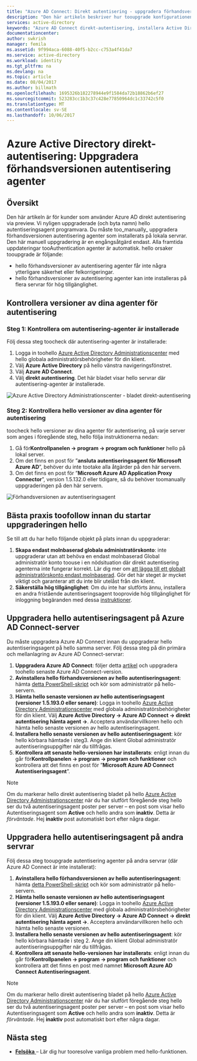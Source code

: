 ```yaml
---
title: "Azure AD Connect: Direkt autentisering - uppgradera förhandsversionen autentisering agenter | Microsoft Docs"
description: "Den här artikeln beskriver hur tooupgrade konfigurationen av Azure Active Directory (AD Azure) direkt-autentisering."
services: active-directory
keywords: "Azure AD Connect direkt-autentisering, installera Active Directory, nödvändiga komponenter för Azure AD, SSO, Single Sign-on"
documentationcenter: 
author: swkrish
manager: femila
ms.assetid: 9f994aca-6088-40f5-b2cc-c753a4f41da7
ms.service: active-directory
ms.workload: identity
ms.tgt_pltfrm: na
ms.devlang: na
ms.topic: article
ms.date: 08/04/2017
ms.author: billmath
ms.openlocfilehash: 1695326b182278944e9f1584da72b18862b6ef27
ms.sourcegitcommit: 523283cc1b3c37c428e77850964dc1c33742c5f0
ms.translationtype: MT
ms.contentlocale: sv-SE
ms.lasthandoff: 10/06/2017
---
```

# <a name="azure-active-directory-pass-through-authentication-upgrade-preview-authentication-agents"></a>Azure Active Directory direkt-autentisering: Uppgradera förhandsversionen autentisering agenter

## <a name="overview"></a>Översikt

Den här artikeln är för kunder som använder Azure AD direkt autentisering via preview. Vi nyligen uppgraderade (och byta namn) hello autentiseringsagent programvara. Du måste too_manually_ uppgradera förhandsversionen autentisering agenter som installerats på lokala servrar. Den här manuell uppgradering är en engångsåtgärd endast. Alla framtida uppdateringar tooAuthentication agenter är automatisk. hello orsaker tooupgrade är följande:

- hello förhandsversioner av autentisering agenter får inte några ytterligare säkerhet eller felkorrigeringar.
-   hello förhandsversioner av autentisering agenter kan inte installeras på flera servrar för hög tillgänglighet.

## <a name="check-versions-of-your-authentication-agents"></a>Kontrollera versioner av dina agenter för autentisering

### <a name="step-1-check-where-your-authentication-agents-are-installed"></a>Steg 1: Kontrollera om autentisering-agenter är installerade

Följ dessa steg toocheck där autentisering-agenter är installerade:

1. Logga in toohello [Azure Active Directory Administrationscenter](https://aad.portal.azure.com) med hello globala administratörsbehörigheter för din klient.
2. Välj **Azure Active Directory** på hello vänstra navigeringsfönstret.
3. Välj **Azure AD Connect**. 
4. Välj **direkt autentisering**. Det här bladet visar hello servrar där autentisering-agenter är installerade.

![Azure Active Directory Administrationscenter - bladet direkt-autentisering](./media/active-directory-aadconnect-pass-through-authentication/pta8.png)

### <a name="step-2-check-hello-versions-of-your-authentication-agents"></a>Steg 2: Kontrollera hello versioner av dina agenter för autentisering

toocheck hello versioner av dina agenter för autentisering, på varje server som anges i föregående steg, hello följa instruktionerna nedan:

1. Gå för**Kontrollpanelen -> program -> program och funktioner** hello på lokal server.
2. Om det finns en post för ”**ansluta autentiseringsagent för Microsoft Azure AD**”, behöver du inte tootake alla åtgärder på den här servern.
3. Om det finns en post för ”**Microsoft Azure AD Application Proxy Connector**”, version 1.5.132.0 eller tidigare, så du behöver toomanually uppgraderingen på den här servern.

![Förhandsversionen av autentiseringsagent](./media/active-directory-aadconnect-pass-through-authentication/pta6.png)

## <a name="best-practices-toofollow-before-starting-hello-upgrade"></a>Bästa praxis toofollow innan du startar uppgraderingen hello

Se till att du har hello följande objekt på plats innan du uppgraderar:

1. **Skapa endast molnbaserad globala administratörskonto**: inte uppgraderar utan att behöva en endast molnbaserad Global administratör konto toouse i en nödsituation där direkt autentisering agenterna inte fungerar korrekt. Lär dig mer om [att lägga till ett globalt administratörskonto endast molnbaserad](../active-directory-users-create-azure-portal.md). Gör det här steget är mycket viktigt och garanterar att du inte blir utelåst från din klient.
2.  **Säkerställa hög tillgänglighet**: Om du inte har slutförts ännu, installera en andra fristående autentiseringsagent tooprovide hög tillgänglighet för inloggning begäranden med dessa [instruktioner](active-directory-aadconnect-pass-through-authentication-quick-start.md#step-5-ensure-high-availability).

## <a name="upgrading-hello-authentication-agent-on-your-azure-ad-connect-server"></a>Uppgradera hello autentiseringsagent på Azure AD Connect-server

Du måste uppgradera Azure AD Connect innan du uppgraderar hello autentiseringsagent på hello samma server. Följ dessa steg på din primära och mellanlagring av Azure AD Connect-servrar:

1. **Uppgradera Azure AD Connect**: följer detta [artikel](./active-directory-aadconnect-upgrade-previous-version.md) och uppgradera toohello senaste Azure AD Connect-version.
2. **Avinstallera hello förhandsversionen av hello autentiseringsagent**: hämta [detta PowerShell-skript](https://aka.ms/rmpreviewagent) och kör som administratör på hello-servern.
3. **Hämta hello senaste versionen av hello autentiseringsagent (versioner 1.5.193.0 eller senare)**: Logga in toohello [Azure Active Directory Administrationscenter](https://aad.portal.azure.com) med globala administratörsbehörigheter för din klient. Välj **Azure Active Directory -> Azure AD Connect -> direkt autentisering hämta agent ->**. Acceptera användarvillkoren hello och hämta hello senaste versionen av hello autentiseringsagent.
4. **Installera hello senaste versionen av hello autentiseringsagent**: kör hello körbara hämtade i steg3. Ange din klient Global administratör autentiseringsuppgifter när du tillfrågas.
5. **Kontrollera att senaste hello-versionen har installerats**: enligt innan du går för**Kontrollpanelen -> program -> program och funktioner** och kontrollera att det finns en post för ”**Microsoft Azure AD Connect Autentiseringsagent**”.

>[!NOTE]
>Om du markerar hello direkt autentisering bladet på hello [Azure Active Directory Administrationscenter](https://aad.portal.azure.com) när du har slutfört föregående steg hello ser du två autentiseringsagent poster per server – en post som visar hello Autentiseringsagent som **Active** och hello andra som **inaktiv**. Detta är _förväntade_. Hej **inaktiv** post automatiskt bort efter några dagar.

## <a name="upgrading-hello-authentication-agent-on-other-servers"></a>Uppgradera hello autentiseringsagent på andra servrar

Följ dessa steg tooupgrade autentisering agenter på andra servrar (där Azure AD Connect är inte installerat):

1. **Avinstallera hello förhandsversionen av hello autentiseringsagent**: hämta [detta PowerShell-skript](https://aka.ms/rmpreviewagent) och kör som administratör på hello-servern.
2. **Hämta hello senaste versionen av hello autentiseringsagent (versioner 1.5.193.0 eller senare)**: Logga in toohello [Azure Active Directory Administrationscenter](https://aad.portal.azure.com) med globala administratörsbehörigheter för din klient. Välj **Azure Active Directory -> Azure AD Connect -> direkt autentisering hämta agent ->**. Acceptera användarvillkoren hello och hämta hello senaste versionen.
3. **Installera hello senaste versionen av hello autentiseringsagent**: kör hello körbara hämtade i steg 2. Ange din klient Global administratör autentiseringsuppgifter när du tillfrågas.
4. **Kontrollera att senaste hello-versionen har installerats**: enligt innan du går för**Kontrollpanelen -> program -> program och funktioner** och kontrollera att det finns en post med namnet **Microsoft Azure AD Connect Autentiseringsagent**.

>[!NOTE]
>Om du markerar hello direkt autentisering bladet på hello [Azure Active Directory Administrationscenter](https://aad.portal.azure.com) när du har slutfört föregående steg hello ser du två autentiseringsagent poster per server – en post som visar hello Autentiseringsagent som **Active** och hello andra som **inaktiv**. Detta är _förväntade_. Hej **inaktiv** post automatiskt bort efter några dagar.

## <a name="next-steps"></a>Nästa steg
- [**Felsöka** ](active-directory-aadconnect-troubleshoot-pass-through-authentication.md) – Lär dig hur tooresolve vanliga problem med hello-funktionen.
